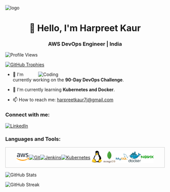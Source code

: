 ![logo](https://github.com/harpreet-ka/harpreet-ka/blob/main/cloud%20(1).png)
<h1 align="center">👋 Hello, I'm Harpreet Kaur</h1>
<h3 align="center">AWS DevOps Engineer | India</h3>

<p align="left">
  <img src="https://komarev.com/ghpvc/?username=harpreet-ka&label=Profile%20views&color=0e75b6&style=flat" alt="Profile Views" />
</p>

<p align="left">
  <a href="https://github.com/ryo-ma/github-profile-trophy">
    <img src="https://github-profile-trophy.vercel.app/?username=harpreet-ka" alt="GitHub Trophies" />
  </a>
</p>

<img align="right" alt="Coding" width="400" src="https://liveimages.algoworks.com/new-algoworks/wp-content/uploads/2022/06/16052457/DevOps-Steps-1-min.gif">

- 🔭 I'm currently working on the **90-Day DevOps Challenge**.

- 🌱 I'm currently learning **Kubernetes and Docker**.

- 📫 How to reach me: [harpreetkaur7j@gmail.com](mailto:harpreetkaur7j@gmail.com)

<h3 align="left">Connect with me:</h3>
<p align="left">
  <a href="https://linkedin.com/in/harpreet-kaur-goswami-46012024b" target="blank">
    <img src="https://raw.githubusercontent.com/rahuldkjain/github-profile-readme-generator/master/src/images/icons/Social/linked-in-alt.svg" alt="LinkedIn" height="30" width="40" />
  </a>
</p>

<h3 align="left">Languages and Tools:</h3>
<ul>
</ul>
<div style="display: flex; justify-content: center; align-items: center; border: 1px solid #ccc; padding: 10px;">
   <a href="https://aws.amazon.com" target="_blank" rel="noreferrer">
   <img src="https://raw.githubusercontent.com/devicons/devicon/master/icons/amazonwebservices/amazonwebservices-original-wordmark.svg" alt="aws" width="40" height="40"/> 
  </a> 
 
  <a href="https://www.git-scm.com" target="_blank" rel="noreferrer">
    <img src="https://www.vectorlogo.zone/logos/git-scm/git-scm-icon.svg" alt="Git" width="40" height="40"/>
  </a>

  <a href="https://www.jenkins.io" target="_blank" rel="noreferrer">
    <img src="https://www.vectorlogo.zone/logos/jenkins/jenkins-icon.svg" alt="Jenkins" width="40" height="40"/>
  </a>

  <a href="https://kubernetes.io" target="blank" rel="noreferrer">
    <img src="https://www.vectorlogo.zone/logos/kubernetes/kubernetes-icon.svg" alt="Kubernetes" width="40" height="40"/>
  </a>

  <a href="https://www.linux.org" target="blank" rel="noreferrer">
    <img src="https://raw.githubusercontent.com/devicons/devicon/master/icons/linux/linux-original.svg" alt="Linux" width="40" height="40"/>
  </a>

  <a href="https://www.mongodb.com" target="blank" rel="noreferrer">
    <img src="https://raw.githubusercontent.com/devicons/devicon/master/icons/mongodb/mongodb-original-wordmark.svg" alt="MongoDB" width="40" height="40"/>
  </a>

  <a href="https://www.mysql.com" target="blank" rel="noreferrer">
    <img src="https://raw.githubusercontent.com/devicons/devicon/master/icons/mysql/mysql-original-wordmark.svg" alt="MySQL" width="40" height="40"/>
  </a>

  <a href="https://www.docker.com/" target="_blank" rel="noreferrer"> 
    <img src="https://raw.githubusercontent.com/devicons/devicon/master/icons/docker/docker-original-wordmark.svg" alt="docker" width="40" height="40"/> 
  </a> 

  <a href="https://www.nginx.com" target="blank" rel="noreferrer">
    <img src="https://raw.githubusercontent.com/devicons/devicon/master/icons/nginx/nginx-original.svg" alt="Nginx" width="40" height="40"/>
  </a>
</div>
<p align="left">
  <img src="https://github-readme-stats.vercel.app/api?username=harpreet-ka&show_icons=true&locale=en" alt="GitHub Stats" />
</p>

<p align="left">
  <img src="https://github-readme-streak-stats.herokuapp.com/?user=harpreet-ka" alt="GitHub Streak" />
</p>








